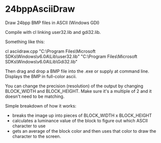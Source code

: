 # 24bppAsciiDraw
Draw 24bpp BMP files in ASCII (Windows GDI)

Compile with cl linking user32.lib and gdi32.lib.

Something like this:

cl asciidraw.cpp "C:\Program Files\Microsoft SDKs\Windows\v6.0A\Lib\user32.lib" "C:\Program Files\Microsoft SDKs\Windows\v6.0A\Lib\Gdi32.lib"

Then drag and drop a BMP file into the .exe or supply at command line. Displays the BMP in full-color ascii.

You can change the precision (resolution) of the output by changing BLOCK_WIDTH and BLOCK_HEIGHT. Make sure it's a multiple of 2 and it doesn't need to be matching.

Simple breakdown of how it works:
- breaks the image up into pieces of BLOCK_WIDTH x BLOCK_HEIGHT
- calculates a luminance value of the block to figure out which ASCII character to use
- gets an average of the block color and then uses that color to draw the character to the screen.
